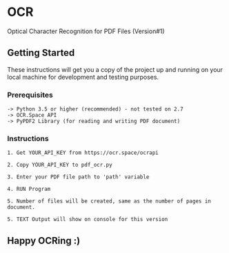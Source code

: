 # OCR

Optical Character Recognition for PDF Files (Version#1)

## Getting Started

These instructions will get you a copy of the project up and running on your local machine for development and testing purposes. 

### Prerequisites

```
-> Python 3.5 or higher (recommended) - not tested on 2.7
-> OCR.Space API
-> PyPDF2 Library (for reading and writing PDF document)
```

### Instructions

```
1. Get YOUR_API_KEY from https://ocr.space/ocrapi

2. Copy YOUR_API_KEY to pdf_ocr.py

3. Enter your PDF file path to 'path' variable

4. RUN Program

5. Number of files will be created, same as the number of pages in document.

5. TEXT Output will show on console for this version
```
## Happy OCRing :)